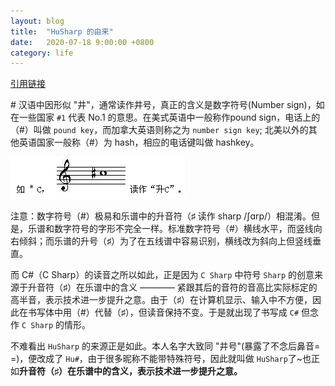```yaml
---
layout: blog
title:  "HuSharp 的由来"
date:   2020-07-18 9:00:00 +0800
category: life
---
```


[引用链接](https://www.douban.com/note/210460736/)

\# 汉语中因形似 "井"，通常读作井号，真正的含义是数字符号(Number  sign)，如在一些国家 `#1` 代表 No.1 的意思。在美式英语中一般称作pound sign，电话上的（#）叫做 `pound key`，而加拿大英语则称之为 `number sign key`; 北美以外的其他英语国家一般称（#）为 hash，相应的电话键叫做 hashkey。

![musiceol](/assets/blog_image/2020-07-18-HuSharp-origin/musical_sharp.png)

注意：数字符号（#）极易和乐谱中的升音符（♯ 读作 sharp /ʃɑrp/）相混淆。但是，乐谱和数字符号的字形不完全一样。标准数字符号（#）横线水平，而竖线向右倾斜；而乐谱的升号（♯）为了在五线谱中容易识别，横线改为斜向上但竖线垂直。

而 C#（C Sharp）的读音之所以如此，正是因为 `C Sharp` 中符号 `Sharp` 的创意来源于升音符（♯）在乐谱中的含义 ———— 紧跟其后的音符的音高比实际标定的高半音，表示技术进一步提升之意。由于（♯）在计算机显示、输入中不方便，因此在书写体中用（#）代替（♯），但读音保持不变。于是就出现了书写成 `C#` 但念作 `C Sharp` 的情形。

不难看出 `HuSharp` 的来源正是如此。本人名字大致同 "井号"(暴露了不念后鼻音= =)，便改成了 `Hu#`，由于很多昵称不能带特殊符号，因此就叫做 `HuSharp`了~也正如**升音符（♯）在乐谱中的含义，表示技术进一步提升之意。**
